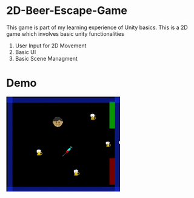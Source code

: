 # 2D-Beer-Escape-Game
This game is part of my learning experience of Unity basics. 
This is a 2D game which involves basic unity functionalities
 1. User Input for 2D Movement
 2. Basic UI
 3. Basic Scene Managment

# Demo
<img src="BeerEscape.gif" width="300" height="250"/>
